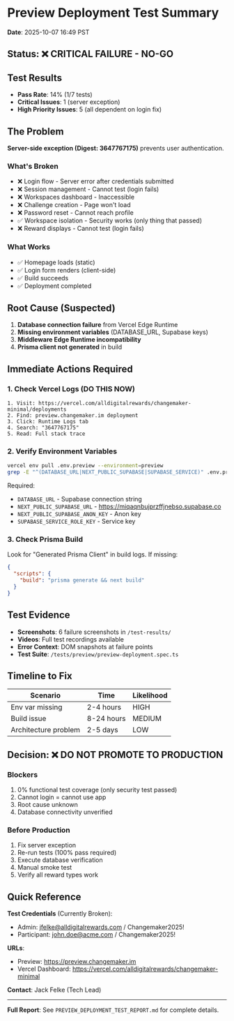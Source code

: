 # Preview Deployment Test Summary
**Date**: 2025-10-07 16:49 PST

## Status: ❌ **CRITICAL FAILURE - NO-GO**

## Test Results
- **Pass Rate**: 14% (1/7 tests)
- **Critical Issues**: 1 (server exception)
- **High Priority Issues**: 5 (all dependent on login fix)

## The Problem
**Server-side exception (Digest: 3647767175)** prevents user authentication.

### What's Broken
- ❌ Login flow - Server error after credentials submitted
- ❌ Session management - Cannot test (login fails)
- ❌ Workspaces dashboard - Inaccessible
- ❌ Challenge creation - Page won't load
- ❌ Password reset - Cannot reach profile
- ✅ Workspace isolation - Security works (only thing that passed)
- ❌ Reward displays - Cannot test (login fails)

### What Works
- ✅ Homepage loads (static)
- ✅ Login form renders (client-side)
- ✅ Build succeeds
- ✅ Deployment completed

## Root Cause (Suspected)
1. **Database connection failure** from Vercel Edge Runtime
2. **Missing environment variables** (DATABASE_URL, Supabase keys)
3. **Middleware Edge Runtime incompatibility**
4. **Prisma client not generated** in build

## Immediate Actions Required

### 1. Check Vercel Logs (DO THIS NOW)
```
1. Visit: https://vercel.com/alldigitalrewards/changemaker-minimal/deployments
2. Find: preview.changemaker.im deployment
3. Click: Runtime Logs tab
4. Search: "3647767175"
5. Read: Full stack trace
```

### 2. Verify Environment Variables
```bash
vercel env pull .env.preview --environment=preview
grep -E "^(DATABASE_URL|NEXT_PUBLIC_SUPABASE|SUPABASE_SERVICE)" .env.preview
```

Required:
- `DATABASE_URL` - Supabase connection string
- `NEXT_PUBLIC_SUPABASE_URL` - https://miqaqnbujprzffjnebso.supabase.co
- `NEXT_PUBLIC_SUPABASE_ANON_KEY` - Anon key
- `SUPABASE_SERVICE_ROLE_KEY` - Service key

### 3. Check Prisma Build
Look for "Generated Prisma Client" in build logs. If missing:

```json
{
  "scripts": {
    "build": "prisma generate && next build"
  }
}
```

## Test Evidence
- **Screenshots**: 6 failure screenshots in `/test-results/`
- **Videos**: Full test recordings available
- **Error Context**: DOM snapshots at failure points
- **Test Suite**: `/tests/preview/preview-deployment.spec.ts`

## Timeline to Fix

| Scenario | Time | Likelihood |
|----------|------|------------|
| Env var missing | 2-4 hours | HIGH |
| Build issue | 8-24 hours | MEDIUM |
| Architecture problem | 2-5 days | LOW |

## Decision: ❌ **DO NOT PROMOTE TO PRODUCTION**

### Blockers
1. 0% functional test coverage (only security test passed)
2. Cannot login = cannot use app
3. Root cause unknown
4. Database connectivity unverified

### Before Production
1. Fix server exception
2. Re-run tests (100% pass required)
3. Execute database verification
4. Manual smoke test
5. Verify all reward types work

## Quick Reference

**Test Credentials** (Currently Broken):
- Admin: jfelke@alldigitalrewards.com / Changemaker2025!
- Participant: john.doe@acme.com / Changemaker2025!

**URLs**:
- Preview: https://preview.changemaker.im
- Vercel Dashboard: https://vercel.com/alldigitalrewards/changemaker-minimal

**Contact**: Jack Felke (Tech Lead)

---

**Full Report**: See `PREVIEW_DEPLOYMENT_TEST_REPORT.md` for complete details.
